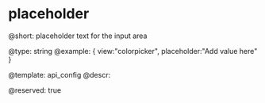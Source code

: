 placeholder
=============


@short: placeholder text for the input area
	

@type: string
@example:
{ view:"colorpicker", placeholder:"Add value here" }


@template:	api_config
@descr:

@reserved: true